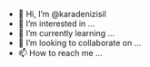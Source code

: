 - 👋 Hi, I’m @karadenizisil
- 👀 I’m interested in ...
- 🌱 I’m currently learning ...
- 💞️ I’m looking to collaborate on ...
- 📫 How to reach me ...

<!---
karadenizisil/karadenizisil is a ✨ special ✨ repository because its `README.md` (this file) appears on your GitHub profile.
You can click the Preview link to take a look at your changes.
--->
